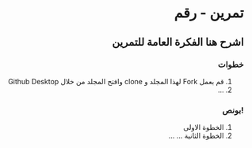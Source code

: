 
<div dir="rtl">

#  تمرين - رقم
## اشرح هنا الفكرة العامة للتمرين
### خطوات 
1. قم بعمل Fork لهذا المجلد و clone وافتح المجلد من خلال Github Desktop 
2. ...

### !بونص 
1. الخطوة الاولى
2. الخطوة الثانية
...
...


<div dir="ltr">
  
</div>


</div>

